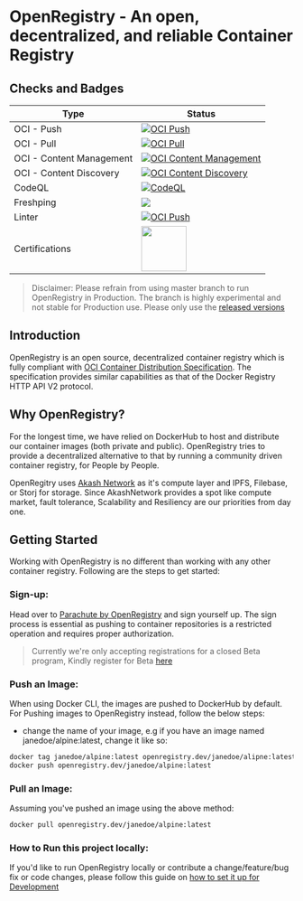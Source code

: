 # OpenRegistry - An open, decentralized, and reliable Container Registry

## Checks and Badges

| Type | Status |
|------|--------|
| OCI - Push | [![OCI Push](https://github.com/containerish/openregistry/actions/workflows/oci-dist-spec-push.yml/badge.svg)](https://github.com/containerish/openregistry/actions/workflows/oci-dist-spec-push.yml)|
| OCI - Pull | [![OCI Pull](https://github.com/containerish/openregistry/actions/workflows/oci-dist-spec-pull.yml/badge.svg)](https://github.com/containerish/openregistry/actions/workflows/oci-dist-spec-pull.yml)|
| OCI - Content Management | [![OCI Content Management](https://github.com/containerish/openregistry/actions/workflows/oci-dist-spec-content-management.yml/badge.svg)](https://github.com/containerish/openregistry/actions/workflows/oci-dist-spec-content-management.yml)|
| OCI - Content Discovery | [![OCI Content Discovery](https://github.com/containerish/openregistry/actions/workflows/oci-dist-spec-content-discovery.yml/badge.svg)](https://github.com/containerish/openregistry/actions/workflows/oci-dist-spec-content-discovery.yml)|
| CodeQL | [![CodeQL](https://github.com/containerish/OpenRegistry/actions/workflows/codeql-analysis.yml/badge.svg?branch=master)](https://github.com/containerish/OpenRegistry/actions/workflows/codeql-analysis.yml)|
| Freshping | <a href="http://freshworks.com/website-monitoring?utm_source=status_badge&utm_medium=status_badge" target="_blank"><img src="https://statuspage.freshping.io/badge/91e4eb06-289b-4b4c-8beb-a0e5804959f4?0.56759354585684"/> </a>|
| Linter | [![OCI Push](https://github.com/containerish/openregistry/actions/workflows/golangci-lint.yml/badge.svg)](https://github.com/containerish/openregistry/actions/workflows/golangci-lint.yml)|
| Certifications | <a href="https://conformance.opencontainers.org/#openregistry" alt="OpenRegistry on OpenContainers" target="_blank"><img src="https://raw.githubusercontent.com/opencontainers/artwork/main/certified/oci_certified_color.svg" width=80 /><a/> |

> Disclaimer: Please refrain from using master branch to run OpenRegistry in Production. The branch is highly experimental and not stable for Production use. Please only use the [released versions](https://github.com/containerish/OpenRegistry/releases) 

## Introduction
OpenRegistry is an open source, decentralized container registry which is fully compliant with [OCI Container Distribution Specification](https://github.com/opencontainers/distribution-spec/blob/main/spec.md).
The specification provides similar capabilities as that of the Docker Registry HTTP API V2 protocol.

## Why OpenRegistry?
For the longest time, we have relied on DockerHub to host and distribute our container images (both private and public). OpenRegistry tries to provide a decentralized alternative to that by running a community driven container registry, for People by People.

OpenRegitry uses [Akash Network](https://akash.network) as it's compute layer and IPFS, Filebase, or Storj for storage. Since AkashNetwork provides a spot like compute market, fault tolerance, Scalability and Resiliency are our priorities from day one.
	
## Getting Started
Working with OpenRegistry is no different than working with any other container registry. Following are the steps to get started:

### Sign-up: 
Head over to [Parachute by OpenRegistry](https://parachute.openregistry.dev) and sign yourself up. The sign process is essential as pushing to container repositories is a restricted operation and requires proper authorization.
> Currently we're only accepting registrations for a closed Beta program, Kindly register for Beta [here](https://parachute.openregistry.dev)

### Push an Image:
When using Docker CLI, the images are pushed to DockerHub by default. For Pushing images to OpenRegistry instead, follow the below steps:
* change the name of your image, e.g if you have an image named janedoe/alpine:latest, change it like so:
```bash
docker tag janedoe/alpine:latest openregistry.dev/janedoe/alipne:latest
docker push openregistry.dev/janedoe/alpine:latest
```

### Pull an Image:
Assuming you've pushed an image using the above method:
```bash
docker pull openregistry.dev/janedoe/alpine:latest
```

### How to Run this project locally:

If you'd like to run OpenRegistry locally or contribute a change/feature/bug fix or code changes, please follow this
guide on [how to set it up for Development](./docs/contributing/development-environment-setup.md)
